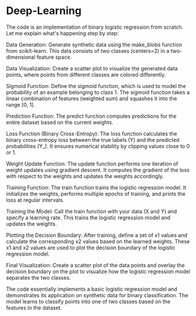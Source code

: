 # Deep-Learning

The code is an implementation of binary logistic regression from scratch. Let me explain what's happening step by step:

Data Generation: Generate synthetic data using the make_blobs function from scikit-learn. This data consists of two classes (centers=2) in a two-dimensional feature space.

Data Visualization: Create a scatter plot to visualize the generated data points, where points from different classes are colored differently.

Sigmoid Function: Define the sigmoid function, which is used to model the probability of an example belonging to class 1. The sigmoid function takes a linear combination of features (weighted sum) and squashes it into the range [0, 1].

Prediction Function: The predict function computes predictions for the entire dataset based on the current weights.

Loss Function (Binary Cross-Entropy): The loss function calculates the binary cross-entropy loss between the true labels (Y) and the predicted probabilities (Y_). It ensures numerical stability by clipping values close to 0 or 1.

Weight Update Function: The update function performs one iteration of weight updates using gradient descent. It computes the gradient of the loss with respect to the weights and updates the weights accordingly.

Training Function: The train function trains the logistic regression model. It initializes the weights, performs multiple epochs of training, and prints the loss at regular intervals.

Training the Model: Call the train function with your data (X and Y) and specify a learning rate. This trains the logistic regression model and updates the weights.

Plotting the Decision Boundary: After training, define a set of x1 values and calculate the corresponding x2 values based on the learned weights. These x1 and x2 values are used to plot the decision boundary of the logistic regression model.

Final Visualization: Create a scatter plot of the data points and overlay the decision boundary on the plot to visualize how the logistic regression model separates the two classes.

The code essentially implements a basic logistic regression model and demonstrates its application on synthetic data for binary classification. The model learns to classify points into one of two classes based on the features in the dataset.
